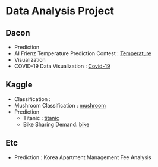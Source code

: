 # Data Analysis Project

## Dacon 

* Prediction 
*  AI Frienz Temperature Prediction Contest : [Temperature](https://dacon.io/competitions/official/235590/overview/)
* Visualization
* COVID-19 Data Visualization : [Covid-19](https://dacon.io/competitions/official/235590/overview/)



## Kaggle

* Classification :
* Mushroom Classification : [mushroom](https://www.kaggle.com/uciml/mushroom-classification)
* Prediction 
  * Titanic : [titanic](https://www.kaggle.com/c/titanic)
  * Bike Sharing Demand: [bike](https://www.kaggle.com/c/bike-sharing-demand)



## Etc

* Prediction : Korea Apartment Management Fee Analysis